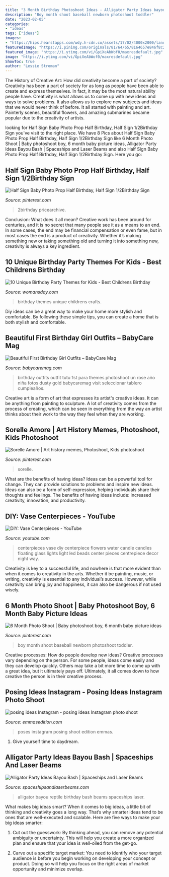 ```yaml
---
title: "3 Month Birthday Photoshoot Ideas - Alligator Party Ideas bayou Bash"
description: "Boy month shoot baseball newborn photoshoot toddler"
date: "2023-02-05"
categories:
- "ideas"
tags: ["ideas"]
images:
- "https://hips.hearstapps.com/wdy.h-cdn.co/assets/17/02/4000x2000/landscape-1484178326-birthday-party-themes-composite.jpg?resize=1200:*"
featuredImage: "https://i.pinimg.com/originals/81/64/65/8164657e846f8c274a2854ee2bd61fa3.jpg"
featured_image: "https://i.ytimg.com/vi/GpiXeAbWof0/maxresdefault.jpg"
image: "https://i.ytimg.com/vi/GpiXeAbWof0/maxresdefault.jpg"
ShowToc: true
author: "Lessie Stroman"
---
```



The History of Creative Art: How did creativity become a part of society?
Creativity has been a part of society for as long as people have been able to create and express themselves. In fact, it may be the most natural ability people have. Creativity is what allows us to come up with new ideas and ways to solve problems. It also allows us to explore new subjects and ideas that we would never think of before. It all started with painting and art. Painterly scenes, beautiful flowers, and amazing submarines became popular due to the creativity of artists.

	

		
looking for Half Sign Baby Photo Prop Half Birthday, Half Sign 1/2Birthday Sign you've visit to the right place. We have 8 Pics about Half Sign Baby Photo Prop Half Birthday, Half Sign 1/2Birthday Sign like 6 Month Photo Shoot | Baby photoshoot boy, 6 month baby picture ideas, Alligator Party Ideas Bayou Bash | Spaceships and Laser Beams and also Half Sign Baby Photo Prop Half Birthday, Half Sign 1/2Birthday Sign. Here you go:
		
    
## Half Sign Baby Photo Prop Half Birthday, Half Sign 1/2Birthday Sign

<img loading=lazy src="https://i.pinimg.com/736x/ca/76/05/ca7605384ba8c28b224ea7c93d0df0a7.jpg" onerror="this.onerror=null;this.src='https://tse4.mm.bing.net/th?id=OIP.WgGa-UvZIvKLZSfeIjJpZwHaLH&amp;pid=15.1';" alt="Half Sign Baby Photo Prop Half Birthday, Half Sign 1/2Birthday Sign">

_Source: pinterest.com_

>2birthday pricearchive. 

	

Conclusion: What does it all mean?
Creative work has been around for centuries, and it is no secret that many people see it as a means to an end. In some cases, the end may be financial compensation or even fame, but in most cases the end is a product of creativity. Whether it’s making something new or taking something old and turning it into something new, creativity is always a key ingredient.

    
## 10 Unique Birthday Party Themes For Kids - Best Childrens Birthday

<img loading=lazy src="https://hips.hearstapps.com/wdy.h-cdn.co/assets/17/02/4000x2000/landscape-1484178326-birthday-party-themes-composite.jpg?resize=1200:*" onerror="this.onerror=null;this.src='https://tse3.mm.bing.net/th?id=OIP.l5mRvXChVArNP9t1tbDL8AHaDt&amp;pid=15.1';" alt="10 Unique Birthday Party Themes for Kids - Best Childrens Birthday">

_Source: womansday.com_

>birthday themes unique childrens crafts. 

	

Diy ideas can be a great way to make your home more stylish and comfortable. By following these simple tips, you can create a home that is both stylish and comfortable.

    
## Beautiful First Birthday Girl Outfits – BabyCare Mag

<img loading=lazy src="https://www.babycaremag.com/wp-content/uploads/2018/01/First-Birthday-Baby-Girl-Outfit-4.jpg" onerror="this.onerror=null;this.src='https://tse1.mm.bing.net/th?id=OIP.STi6hx3MULrn7YLdm48plwHaLF&amp;pid=15.1';" alt="Beautiful First Birthday Girl Outfits – BabyCare Mag">

_Source: babycaremag.com_

>birthday outfits outfit tutu 1st para themes photoshoot un rose año niña fotos dusty gold babycaremag visit seleccionar tablero cumpleaños. 

	

Creative art is a form of art that expresses its artist's creative ideas. It can be anything from painting to sculpture. A lot of creativity comes from the process of creating, which can be seen in everything from the way an artist thinks about their work to the way they feel when they are working.

    
## Sorelle Amore | Art History Memes, Photoshoot, Kids Photoshoot

<img loading=lazy src="https://i.pinimg.com/736x/26/1f/5f/261f5f9b47fb340187787ac43b3d605d.jpg" onerror="this.onerror=null;this.src='https://tse2.mm.bing.net/th?id=OIP.9M6PorH9VwdQQZmUdSan0QHaJQ&amp;pid=15.1';" alt="Sorelle Amore | Art history memes, Photoshoot, Kids photoshoot">

_Source: pinterest.com_

>sorelle. 

	

What are the benefits of having ideas?
Ideas can be a powerful tool for change. They can provide solutions to problems and inspire new ideas. Ideas can also be a form of self-expression, helping individuals share their thoughts and feelings. The benefits of having ideas include: increased creativity, innovation, and productivity.

    
## DIY: Vase Centerpieces - YouTube

<img loading=lazy src="https://i.ytimg.com/vi/GpiXeAbWof0/maxresdefault.jpg" onerror="this.onerror=null;this.src='https://tse3.mm.bing.net/th?id=OIP.RRxqx1--uEZQj8LPgCa_XAHaEK&amp;pid=15.1';" alt="DIY: Vase Centerpieces - YouTube">

_Source: youtube.com_

>centerpieces vase diy centerpiece flowers water candle candles floating glass lights light led beads center pieces centrepiece decor night way. 

	

Creativity is key to a successful life, and nowhere is that more evident than when it comes to creativity in the arts. Whether it be painting, music, or writing, creativity is essential to any individual’s success. However, while creativity can bring joy and happiness, it can also be dangerous if not used wisely.

    
## 6 Month Photo Shoot | Baby Photoshoot Boy, 6 Month Baby Picture Ideas

<img loading=lazy src="https://i.pinimg.com/originals/81/64/65/8164657e846f8c274a2854ee2bd61fa3.jpg" onerror="this.onerror=null;this.src='https://tse2.mm.bing.net/th?id=OIP.QkEt_E7dZe0mq5JpoOPYeQHaLH&amp;pid=15.1';" alt="6 Month Photo Shoot | Baby photoshoot boy, 6 month baby picture ideas">

_Source: pinterest.com_

>boy month shoot baseball newborn photoshoot toddler. 

	

Creative processes: How do people develop new ideas?
Creative processes vary depending on the person. For some people, ideas come easily and they can develop quickly. Others may take a bit more time to come up with a great idea, but it ultimately pays off. Ultimately, it all comes down to how creative the person is in their creative process.

    
## Posing Ideas Instagram - Posing Ideas Instagram Photo Shoot

<img loading=lazy src="https://www.emmasedition.com/wp-content/uploads/2019/01/posing-ideas-Instagram-posing-ideas-Instagram-photo-shoot-photography-poses-emmas-edition-2.jpg" onerror="this.onerror=null;this.src='https://tse1.mm.bing.net/th?id=OIP.CsmCBrhmWKQJe2bEuqSuoQHaLH&amp;pid=15.1';" alt="posing ideas Instagram - posing ideas Instagram photo shoot">

_Source: emmasedition.com_

>poses instagram posing shoot edition emmas. 

	

1. Give yourself time to daydream.

    
## Alligator Party Ideas Bayou Bash | Spaceships And Laser Beams

<img loading=lazy src="http://spaceshipsandlaserbeams.com/wp-content/uploads/2015/09/alligator-reptile-bayou-birthday-party-copy.jpg" onerror="this.onerror=null;this.src='https://tse1.mm.bing.net/th?id=OIP.vOXc-6Zh_mEsaZVKJNf6qQHaKl&amp;pid=15.1';" alt="Alligator Party Ideas Bayou Bash | Spaceships and Laser Beams">

_Source: spaceshipsandlaserbeams.com_

>alligator bayou reptile birthday bash beams spaceships laser. 

	

What makes big ideas smart?
When it comes to big ideas, a little bit of thinking and creativity goes a long way. That’s why smarter ideas tend to be ones that are well-executed and scalable. Here are five ways to make your big ideas smarter:
1. Cut out the guesswork: By thinking ahead, you can remove any potential ambiguity or uncertainty. This will help you create a more organized plan and ensure that your idea is well-oiled from the get-go.

2. Carve out a specific target market: You need to identify who your target audience is before you begin working on developing your concept or product. Doing so will help you focus on the right areas of market opportunity and minimize overlap.


